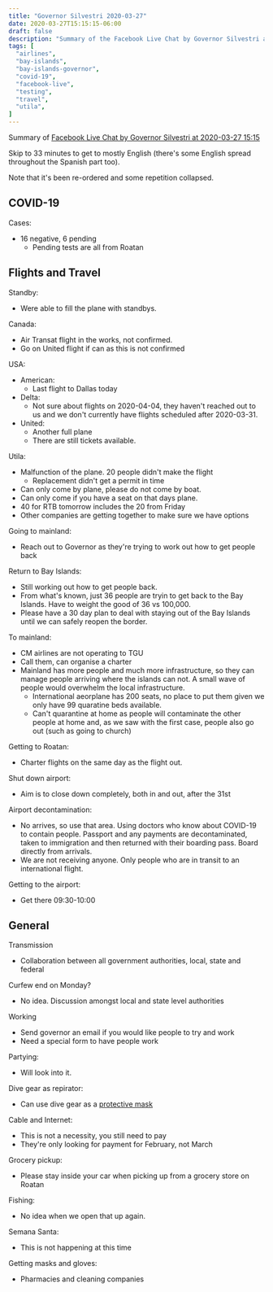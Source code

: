 ```yaml
---
title: "Governor Silvestri 2020-03-27"
date: 2020-03-27T15:15:15-06:00
draft: false
description: "Summary of the Facebook Live Chat by Governor Silvestri at 2020-03-26 15:15"
tags: [
  "airlines",
  "bay-islands",
  "bay-islands-governor",
  "covid-19",
  "facebook-live",
  "testing",
  "travel",
  "utila",
]
---
```


Summary of [Facebook Live Chat by Governor Silvestri at 2020-03-27
15:15](https://www.facebook.com/gobernacionislas/videos/280992849581495)

Skip to 33 minutes to get to mostly English (there's some English spread
throughout the Spanish part too).

Note that it's been re-ordered and some repetition collapsed.

COVID-19
-------

Cases:
* 16 negative, 6 pending
  * Pending tests are all from Roatan

Flights and Travel
------------------

Standby:
* Were able to fill the plane with standbys.

Canada:
* Air Transat flight in the works, not confirmed.
* Go on United flight if can as this is not confirmed

USA:
* American:
  * Last flight to Dallas today
* Delta:
  * Not sure about flights on 2020-04-04, they haven't reached out to us and we
    don't currently have flights scheduled after 2020-03-31.
* United:
  * Another full plane
  * There are still tickets available.

Utila:
* Malfunction of the plane. 20 people didn't make the flight
  * Replacement didn't get a permit in time
* Can only come by plane, please do not come by boat.
* Can only come if you have a seat on that days plane.
* 40 for RTB tomorrow includes the 20 from Friday
* Other companies are getting together to make sure we have options

Going to mainland:
* Reach out to Governor as they're trying to work out how to get people back

Return to Bay Islands:
* Still working out how to get people back.
* From what's known, just 36 people are tryin to get back to the Bay Islands.
  Have to weight the good of 36 vs 100,000.
* Please have a 30 day plan to deal with staying out of the Bay Islands until
  we can safely reopen the border.

To mainland:
* CM airlines are not operating to TGU
* Call them, can organise a charter
* Mainland has more people and much more infrastructure, so they can manage
  people arriving where the islands can not. A small wave of people would
  overwhelm the local infrastructure.
  * International aeorplane has 200 seats, no place to put them given we only
    have 99 quaratine beds available.
  * Can't quarantine at home as people will contaminate the other people at
    home and, as we saw with the first case, people also go out (such as going
    to church)

Getting to Roatan:
* Charter flights on the same day as the flight out.

Shut down airport:
* Aim is to close down completely, both in and out, after the 31st

Airport decontamination:
* No arrives, so use that area. Using doctors who know about COVID-19 to
  contain people. Passport and any payments are decontaminated, taken to
  immigration and then returned with their boarding pass. Board directly from
  arrivals.
* We are not receiving anyone. Only people who are in transit to an
  international flight.

Getting to the airport:
* Get there 09:30-10:00

General
-------

Transmission
* Collaboration between all government authorities, local, state and federal

Curfew end on Monday?
* No idea. Discussion amongst local and state level authorities

Working
* Send governor an email if you would like people to try and work
* Need a special form to have people work

Partying:
* Will look into it.

Dive gear as repirator:
* Can use dive gear as a [protective
  mask](https://www.scubadivermag.com/ocean-reef-launches-adaptor-to-change-full-face-snorkel-mask-into-covid-19-protective-mask)

Cable and Internet:
* This is not a necessity, you still need to pay
* They're only looking for payment for February, not March

Grocery pickup:
* Please stay inside your car when picking up from a grocery store on Roatan

Fishing:
* No idea when we open that up again.

Semana Santa:
* This is not happening at this time

Getting masks and gloves:
* Pharmacies and cleaning companies
